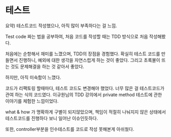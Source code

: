 # 테스트

요약) 테스트코드 작성했으나, 아직 많이 부족하다는 걸 느낌.



Test code 짜는 법을 공부하여, 처음 코드를 작성할 때는 TDD 방식으로 처음 작성해봤다.

처음에는 순항해서 재미를 느꼈으며, TDD의 장점을 경험했다.  확실히 테스트 코드를 만들면서 진행하니, 예외에 대한 생각을 자연스럽게 하는 것이 좋았다. 그리고 초록불이 뜨는 것도 문제해결을 하는 것 같아서 좋았다.



 하지만,  아직 미숙함이 느꼈다. 

 코드가 리팩토링 할때마다, 테스트 코드도 변경해야 했었다. 너무 많은 걸 테스트코드가 관여 하는 식의 코드였다. 이규원님의 TDD 강의에서 private method 테스트에 관한 이야기를  체험한 느낌이었다. 

  what & how 가 명확하게 구별이 되지않았으며, 책임이 적절히 나눠지지 않은 상태에서 테스트코드를 진행하다 보니 일어난 이슈인듯하다.

 또한, controller부분을 인수테스트를 코드로 작성 못해본게 아쉬웠다.  

   

